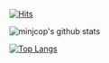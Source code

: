 [![Hits](https://hits.seeyoufarm.com/api/count/incr/badge.svg?url=https%3A%2F%2Fgithub.com%2Fminjcop&count_bg=%236CF1D8&title_bg=%23555555&icon=&icon_color=%23E7E7E7&title=hits&edge_flat=false)](https://hits.seeyoufarm.com)

![minjcop's github stats](https://github-readme-stats.vercel.app/api?username=minjcop&show_icons=true)

[![Top Langs](https://github-readme-stats.vercel.app/api/top-langs/?username=minjcop&layout=compact)](https://github.com/minjcop/github-readme-stats)

<!--
**minjcop/minjcop** is a ✨ _special_ ✨ repository because its `README.md` (this file) appears on your GitHub profile.

Here are some ideas to get you started:

- 🔭 I’m currently working on ...
- 🌱 I’m currently learning ...
- 👯 I’m looking to collaborate on ...
- 🤔 I’m looking for help with ...
- 💬 Ask me about ...
- 📫 How to reach me: ...
- 😄 Pronouns: ...
- ⚡ Fun fact: ...
-->

